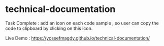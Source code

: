 # technical-documentation

Task Complete : add an icon on each code sample , so user can copy the code to clipboard by clicking on this icon.

Live Demo : https://yossefmagdy.github.io/technical-documentation/
